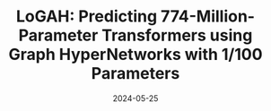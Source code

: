 ---
title: "LoGAH: Predicting 774-Million-Parameter Transformers using Graph HyperNetworks with 1/100 Parameters"
collection: publications
permalink: /publication/2024-07-29-paper-title-number-4
excerpt: 'This paper is about Meta Learning and Parameter Prediction'
date: 2024-05-25
venue: 'Arxiv'
paperurl: 'https://arxiv.org/abs/2405.16287'
---